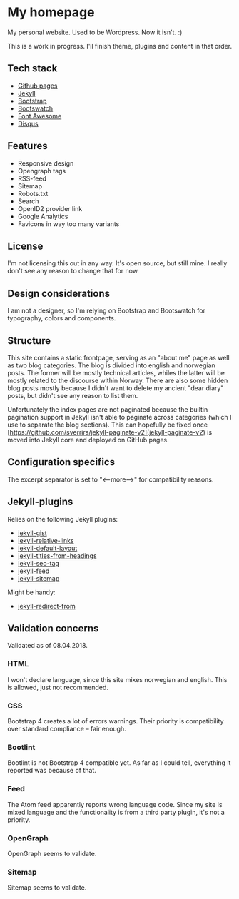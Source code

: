 # My homepage

My personal website. Used to be Wordpress. Now it isn't. :) 

This is a work in progress. I'll finish theme, plugins and content in that order.

## Tech stack

* [Github pages](https://help.github.com/categories/customizing-github-pages/)
* [Jekyll](https://jekyllrb.com/docs/home/)
* [Bootstrap](https://getbootstrap.com/docs/4.0/getting-started/introduction/)
* [Bootswatch](https://bootswatch.com)
* [Font Awesome](https://fontawesome.com)
* [Disqus](https://help.disqus.com/customer/portal/articles/1104788-web-integration)

## Features

* Responsive design
* Opengraph tags
* RSS-feed
* Sitemap
* Robots.txt
* Search
* OpenID2 provider link
* Google Analytics
* Favicons in way too many variants

## License

I'm not licensing this out in any way. It's open source, but still mine. I
really don't see any reason to change that for now.

## Design considerations

I am not a designer, so I'm relying on Bootstrap and Bootswatch for typography,
colors and components.

## Structure

This site contains a static frontpage, serving as an "about me" page as well as
two blog categories. The blog is divided into english and norwegian posts. The
former will be mostly technical articles, whiles the latter will be mostly
related to the discourse within Norway. There are also some hidden blog posts
mostly because I didn't want to delete my ancient "dear diary" posts, but didn't
see any reason to list them.

Unfortunately the index pages are not paginated because the builtin pagination
support in Jekyll isn't able to paginate across categories (which I use to
separate the blog sections). This can hopefully be fixed once
[https://github.com/sverrirs/jekyll-paginate-v2](jekyll-paginate-v2) is moved
into Jekyll core and deployed on GitHub pages.

## Configuration specifics

The excerpt separator is set to "&lt;--more--&gt;" for compatibility reasons.

## Jekyll-plugins

Relies on the following Jekyll plugins:
* [jekyll-gist](https://github.com/jekyll/jekyll-gist)
* [jekyll-relative-links](https://github.com/benbalter/jekyll-relative-links)
* [jekyll-default-layout](https://github.com/benbalter/jekyll-default-layout)
* [jekyll-titles-from-headings](https://github.com/benbalter/jekyll-titles-from-headings)
* [jekyll-seo-tag](https://github.com/jekyll/jekyll-seo-tag)
* [jekyll-feed](https://github.com/jekyll/jekyll-feed)
* [jekyll-sitemap](https://github.com/jekyll/jekyll-sitemap)

Might be handy:
* [jekyll-redirect-from](https://github.com/jekyll/jekyll-redirect-from)

## Validation concerns
Validated as of 08.04.2018.

### HTML

I won't declare language, since this site mixes norwegian and english. This is
allowed, just not recommended.

###  CSS

Bootstrap 4 creates a lot of errors warnings. Their priority is compatibility
over standard compliance – fair enough.

### Bootlint

Bootlint is not Bootstrap 4 compatible yet. As far as I could tell, everything
it reported was because of that.

### Feed

The Atom feed apparently reports wrong language code. Since my site is mixed
language and the functionality is from a third party plugin, it's not a
priority.

### OpenGraph

OpenGraph seems to validate.

### Sitemap

Sitemap seems to validate.


